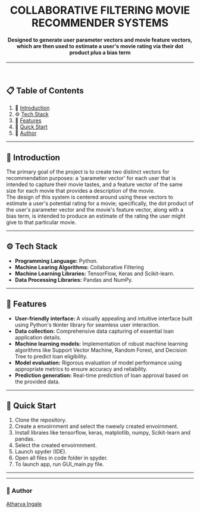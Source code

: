 <h1 align='center'> COLLABORATIVE FILTERING MOVIE RECOMMENDER SYSTEMS </h1>

<h4 align='center'> Designed to generate user parameter vectors and movie feature vectors, which are then used to estimate a user's movie rating via their dot product plus a bias term </h4>

<hr>

<br />

## 📋 <a name="table">Table of Contents</a>

1. 🤖 [Introduction](#introduction)
2. ⚙️ [Tech Stack](#tech-stack)
3. 🔋 [Features](#features)
4. 🤸 [Quick Start](#quick-start)
6. 🔗 [Author](#author)

<hr>

## <a name="introduction">🤖 Introduction </a>
The primary goal of the project is to create two distinct vectors for recommendation purposes: a 'parameter vector' for each user that is intended to capture their movie tastes, and a feature vector of the same size for each movie that provides a description of the movie.
<br/>
The design of this system is centered around using these vectors to estimate a user's potential rating for a movie; specifically, the dot product of the user's parameter vector and the movie's feature vector, along with a bias term, is intended to produce an estimate of the rating the user might give to that particular movie.

<hr>

## <a name="tech-stack">⚙️ Tech Stack</a>
- **Programming Language:** Python.
- **Machine Learing Algorithms:** Collaborative Filtering
- **Machine Learning Libraries:** TensorFlow, Keras and Scikit-learn.
- **Data Processing Libraries:** Pandas and NumPy.

<hr>

## <a name="features">🔋 Features</a>
- **User-friendly interface:** A visually appealing and intuitive interface built using Python's tkinter library for seamless user interaction.
- **Data collection:** Comprehensive data capturing of essential loan application details.
- **Machine learning models:** Implementation of robust machine learning algorithms like Support Vector Machine, Random Forest, and Decision Tree to predict loan eligibility.
- **Model evaluation:** Rigorous evaluation of model performance using appropriate metrics to ensure accuracy and reliability.
- **Prediction generation:** Real-time prediction of loan approval based on the provided data.

<hr>

## <a name="quick-start">🤸 Quick Start</a>
1. Clone the repository.
2. Create a envoirnment and select the nwewly created envoirnment.
3. Install libraies like tensorflow, keras, matplotlib, numpy, Scikit-learn and pandas.
4. Select the created envoirnnment.
5. Launch spyder (IDE).
6. Open all files in code folder in spyder.
7. To launch app, run GUI_main.py file.

<hr>



<hr>

### <a name="author">🔗 Author </a>
[Atharva Ingale](https://github.com/AtharvaIngale)


